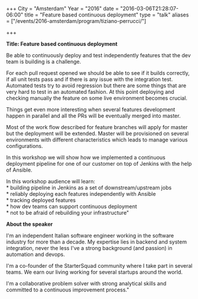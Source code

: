 +++
City = "Amsterdam"
Year = "2016"
date = "2016-03-06T21:28:07-06:00"
title = "Feature based continuous deployment"
type = "talk"
aliases = ["/events/2016-amsterdam/program/tiziano-perrucci/"]

+++

<div class="span-15  ">
  <div class="span-15  last ">
  <p><strong>Title: Feature based continuous deployment</strong>

</p>

<p>
<p>Be able to continuously deploy and test independently features that the dev team is building is a challenge.</p>

<p>
For each pull request opened we should be able to see if it builds correctly, if all unit tests pass and if there is any issue with the integration test. Automated tests try to avoid regression but there are some things that are very hard to test in an automated fashion. At this point deploying and checking manually the feature on some live environment becomes crucial.</p>

<p>
Things get even more interesting when several features development happen in parallel and all the PRs will be eventually merged into master.</p>

<p>Most of the work flow described for feature branches will apply for master but the deployment will be extended. Master will be provisioned on several environments with different characteristics which leads to manage various configurations.</p>

<p>In this workshop we will show how we implemented a continuous deployment pipeline for one of our customer on top of Jenkins with the help of Ansible.</p>

<p>
In this workshop audience will learn: <br />
* building pipeline in Jenkins as a set of downstream/upstream jobs <br />
* reliably deploying each features independently with Ansible<br />
* tracking deployed features<br />
* how dev teams can support continuous deployment<br />
* not to be afraid of rebuilding your infrastructure"<br />
</p>

</p>

<p><strong>About the speaker</strong>
<p>I'm an independent Italian software engineer working in the software industry for more than a decade. My expertise lies in backend and system integration, never the less I've a strong background (and passion) in automation and devops.</p>

<p>
 I'm a co-founder of the StarterSquad community where I take part in several teams. We earn our living working for several startups around the world.
<p>

<p>
 I'm a collaborative problem solver with strong analytical skills and committed to a continuous improvement process."
</p>

</p>

  </div>
</div>
